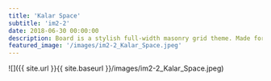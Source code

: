 ```yaml
---
title: 'Kalar Space'
subtitle: 'im2-2'
date: 2018-06-30 00:00:00
description: Board is a stylish full-width masonry grid theme. Made for designers, artists, photographers and developers to show off their best work.
featured_image: '/images/im2-2_Kalar_Space.jpeg'
---
```


![]({{ site.url }}{{ site.baseurl }}/images/im2-2_Kalar_Space.jpeg)


